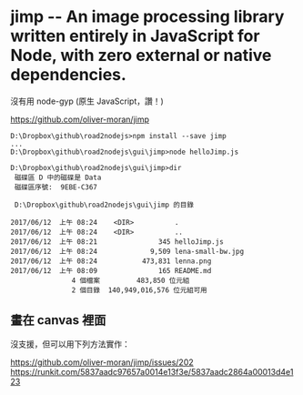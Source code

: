 # jimp -- An image processing library written entirely in JavaScript for Node, with zero external or native dependencies.

沒有用 node-gyp (原生 JavaScript，讚！)

https://github.com/oliver-moran/jimp

```
D:\Dropbox\github\road2nodejs>npm install --save jimp
...
D:\Dropbox\github\road2nodejs\gui\jimp>node helloJimp.js

D:\Dropbox\github\road2nodejs\gui\jimp>dir
 磁碟區 D 中的磁碟是 Data
 磁碟區序號:  9EBE-C367

 D:\Dropbox\github\road2nodejs\gui\jimp 的目錄

2017/06/12  上午 08:24    <DIR>          .
2017/06/12  上午 08:24    <DIR>          ..
2017/06/12  上午 08:21               345 helloJimp.js
2017/06/12  上午 08:24             9,509 lena-small-bw.jpg
2017/06/12  上午 08:24           473,831 lenna.png
2017/06/12  上午 08:09               165 README.md
               4 個檔案         483,850 位元組
               2 個目錄  140,949,016,576 位元組可用
```

## 畫在 canvas 裡面

沒支援，但可以用下列方法實作：

https://github.com/oliver-moran/jimp/issues/202
https://runkit.com/5837aadc97657a0014e13f3e/5837aadc2864a00013d4e123